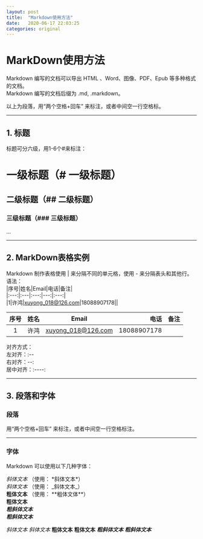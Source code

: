```yaml
---
layout: post
title:  "Markdown使用方法"
date:   2020-06-17 22:03:25
categories: original
---
```

# MarkDown使用方法  
Markdown 编写的文档可以导出 HTML 、Word、图像、PDF、Epub 等多种格式的文档。  
Markdown 编写的文档后缀为 .md, .markdown。  

以上为段落，用“两个空格+回车” 来标注，或者中间空一行空格标。  
***
## 1. 标题  

标题可分六级，用1-6个#来标注：  
# 一级标题（# 一级标题）
## 二级标题（## 二级标题）
### 三级标题（### 三级标题）  
...
___
## 2. MarkDown表格实例  
> 
Markdown 制作表格使用 | 来分隔不同的单元格，使用 - 来分隔表头和其他行。
语法：  
|序号|姓名|Email|电话|备注|  
|:---:|:---|:---:|---:|:---:|  
|1|许鸿|xuyong_018@126.com|18088907178||  


|序号|姓名|Email|电话|备注|
|:---:|:---|:---:|---:|:---:|
|1|许鸿|xuyong_018@126.com|18088907178||


对齐方式：  
左对齐：:--  
右对齐：--:  
居中对齐：:----:  
***
## 3. 段落和字体  
> 
###  段落  

用“两个空格+回车” 来标注，或者中间空一行空格标注。  

---  
### 字体  
Markdown 可以使用以下几种字体：

*斜体文本* （使用：    \*斜体文本\*）  
_斜体文本_  （使用：  \_斜体文本\_）  
**粗体文本**  （使用：  \*\*粗体文体\*\*）  
__粗体文本__  
***粗斜体文本***  
___粗斜体文本___  



*斜体文本*
_斜体文本_
**粗体文本**
__粗体文本__
***粗斜体文本***
___粗斜体文本___